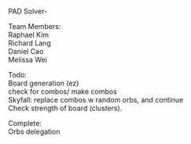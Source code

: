 PAD Solver-  

Team Members:  
Raphael Kim  
Richard Lang  
Daniel Cao  
Melissa Wei  


Todo:  
  Board generation (ez)  
  check for combos/ make combos  
  Skyfall: replace combos w random orbs, and continue  
  Check strength of board (clusters).  

Complete:  
Orbs delegation  
